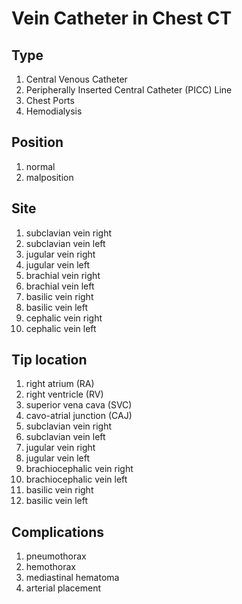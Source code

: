 # Vein Catheter in Chest CT

## Type
1. Central Venous Catheter
2. Peripherally Inserted Central Catheter (PICC) Line	
3. Chest Ports 
4. Hemodialysis

## Position
1. normal
2. malposition

## Site
1. subclavian vein right
2. subclavian vein left
3. jugular vein right
4. jugular vein left 
5. brachial vein right  
6. brachial vein left
7. basilic vein right 
8. basilic vein left
9. cephalic vein right
10. cephalic vein left

## Tip location
1. right atrium (RA)
2. right ventricle (RV)
3. superior vena cava (SVC)
4. cavo-atrial junction (CAJ)
5. subclavian vein right
6. subclavian vein left
7. jugular vein right
8. jugular vein left 
9. brachiocephalic vein right
10. brachiocephalic vein left
11. basilic vein right 
12. basilic vein left

## Complications
1. pneumothorax
2. hemothorax
3. mediastinal hematoma
4. arterial placement
